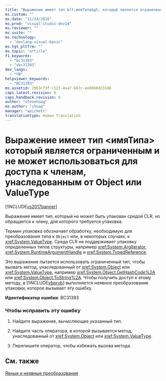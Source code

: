 ```yaml
---
title: "Выражение имеет тип &lt;имяТипа&gt; который является ограниченным и не может использоваться для доступа к членам, унаследованным от Object или ValueType | Microsoft Docs"
ms.custom: ""
ms.date: "11/24/2016"
ms.prod: "visual-studio-dev14"
ms.reviewer: ""
ms.suite: ""
ms.technology: 
  - "devlang-visual-basic"
ms.tgt_pltfrm: ""
ms.topic: "article"
f1_keywords: 
  - "bc31393"
  - "vbc31393"
dev_langs: 
  - "VB"
helpviewer_keywords: 
  - "BC31393"
ms.assetid: 2963cf3f-c527-4aa7-b67c-ee80b6d23186
caps.latest.revision: 6
caps.handback.revision: 6
author: "stevehoag"
ms.author: "shoag"
manager: "wpickett"
translationtype: Human Translation
---
```

# Выражение имеет тип &lt;имяТипа&gt; который является ограниченным и не может использоваться для доступа к членам, унаследованным от Object или ValueType
[!INCLUDE[vs2017banner](../../../csharp/includes/vs2017banner.md)]

Выражение имеет тип, который не может быть упакован средой CLR, но обращается к члену, для которого требуется упаковка.  
  
 Термин *упаковка* обозначает обработку, необходимую для преобразования типа к `Object` или, в некоторых случаях, к <xref:System.ValueType>.  Среда CLR не поддерживает упаковку определенных типов структуры, например <xref:System.ArgIterator>, <xref:System.RuntimeArgumentHandle> и <xref:System.TypedReference>.  
  
 Это выражение пытается использовать ограниченный тип, чтобы вызвать метод, унаследованный от <xref:System.Object> или <xref:System.ValueType>, например <xref:System.Object.GetHashCode%2A> или <xref:System.Object.ToString%2A>.  Чтобы получить доступ к этому методу, в [!INCLUDE[vbprvb](../../../csharp/programming-guide/concepts/linq/includes/vbprvb_md.md)] выполняется неявное преобразование упаковки, которое вызывает эту ошибку.  
  
 **Идентификатор ошибки**: BC31393  
  
### Чтобы исправить эту ошибку  
  
1.  Найдите выражение, вычисляющее указанный тип.  
  
2.  Найдите часть оператора, в которой вызывается метод, унаследованный от <xref:System.Object> или <xref:System.ValueType>.  
  
3.  Перепишите оператор, чтобы избежать вызова метода.  
  
## См. также  
 [Явные и неявные преобразования](../../../visual-basic/programming-guide/language-features/data-types/implicit-and-explicit-conversions.md)